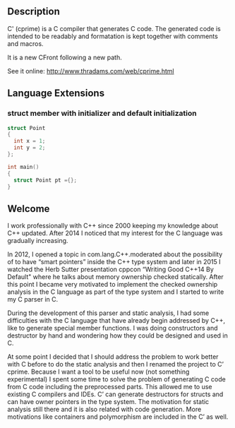 
## Description

C' (cprime) is a C compiler that generates C code.  The generated code is intended to be readably and formatation is kept together with comments and macros.

It is a new CFront following a new path.


See it online:
http://www.thradams.com/web/cprime.html

## Language Extensions

### struct member with initializer and default initialization

```c
struct Point
{
  int x = 1;
  int y = 2;
};

int main()
{
  struct Point pt ={};
}

```
 
## Welcome

I work professionally with C++ since 2000 keeping my knowledge about C++ updated. After 2014 I noticed that my interest for the C language was gradually increasing. 

In 2012, I opened a topic in com.lang.C++.moderated about the possibility of to have “smart pointers” inside the C++ type system and later in 2015 I watched the Herb Sutter presentation cppcon “Writing Good C++14 By Default" where he talks about memory ownership checked statically.  After this point I became very motivated to implement the checked ownership analysis in the C language as part of the type system and I started to write my C parser in C. 

During the development of this parser and static analysis, I had some difficulties with the C language that have already begin addressed by C++, like to generate special member functions. I was doing constructors and destructor by hand and wondering how they could be designed and used in C. 

At some point I decided that I should address the problem to work better with C before to do the static analysis and then I renamed the project to C’ cprime.  Because I want a tool to be useful now (not something experimental) I spent some time to solve the problem of generating C code from C code including the preprocessed parts. This allowed me to use existing C compilers and IDEs.
C’ can generate destructors for structs and can have owner pointers in the type system. The motivation for static analysis still there and it is also related with code generation. More motivations like containers and polymorphism are included in the C’ as well.

 
